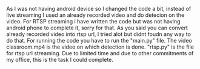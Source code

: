 As I was not having android device so I changed the code a bit, instead of live streaming I used an already recorded video and do detecion on the video. For RTSP streaming i have written the code but was not having android phone to complete it, sorry for that. 
As you said you can convert already recorded video into rtsp url, I tried alot but didnt foudn any way to do that. 
For running the code you have to run the "main.py" file. The video classroom.mp4 is the video on which detection is done. 
"rtsp.py" is the file for rtsp url streaming.
Due to limited time and due to other commitments of my office, this is the task I could complete.